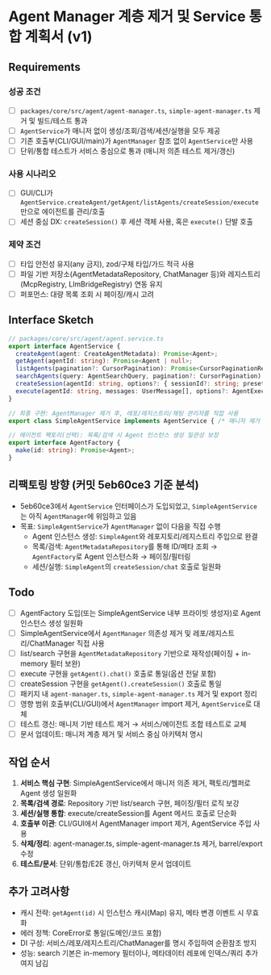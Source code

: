 # Agent Manager 계층 제거 및 Service 통합 계획서 (v1)

## Requirements

### 성공 조건

- [ ] `packages/core/src/agent/agent-manager.ts`, `simple-agent-manager.ts` 제거 및 빌드/테스트 통과
- [ ] `AgentService`가 매니저 없이 생성/조회/검색/세션/실행을 모두 제공
- [ ] 기존 호출부(CLI/GUI/main)가 `AgentManager` 참조 없이 `AgentService`만 사용
- [ ] 단위/통합 테스트가 서비스 중심으로 통과 (매니저 의존 테스트 제거/갱신)

### 사용 시나리오

- [ ] GUI/CLI가 `AgentService.createAgent/getAgent/listAgents/createSession/execute`만으로 에이전트를 관리/호출
- [ ] 세션 중심 DX: `createSession()` 후 세션 객체 사용, 혹은 `execute()` 단발 호출

### 제약 조건

- [ ] 타입 안전성 유지(any 금지), zod/구체 타입/가드 적극 사용
- [ ] 파일 기반 저장소(AgentMetadataRepository, ChatManager 등)와 레지스트리(McpRegistry, LlmBridgeRegistry) 연동 유지
- [ ] 퍼포먼스: 대량 목록 조회 시 페이징/캐시 고려

## Interface Sketch

```ts
// packages/core/src/agent/agent.service.ts
export interface AgentService {
  createAgent(agent: CreateAgentMetadata): Promise<Agent>;
  getAgent(agentId: string): Promise<Agent | null>;
  listAgents(pagination?: CursorPagination): Promise<CursorPaginationResult<Agent>>;
  searchAgents(query: AgentSearchQuery, pagination?: CursorPagination): Promise<CursorPaginationResult<Agent>>;
  createSession(agentId: string, options?: { sessionId?: string; presetId?: string }): Promise<AgentSession>;
  execute(agentId: string, messages: UserMessage[], options?: AgentExecuteOptions): Promise<AgentChatResult>;
}

// 최종 구현: AgentManager 제거 후, 레포/레지스트리/채팅 관리자를 직접 사용
export class SimpleAgentService implements AgentService { /* 매니저 제거 후 구현 */ }

// 에이전트 팩토리(선택): 목록/검색 시 Agent 인스턴스 생성 일관성 보장
export interface AgentFactory {
  make(id: string): Promise<Agent>;
}
```

## 리팩토링 방향 (커밋 5eb60ce3 기준 분석)

- 5eb60ce3에서 `AgentService` 인터페이스가 도입되었고, `SimpleAgentService`는 아직 `AgentManager`에 위임하고 있음
- 목표: `SimpleAgentService`가 `AgentManager` 없이 다음을 직접 수행
  - Agent 인스턴스 생성: `SimpleAgent`와 레포지토리/레지스트리 주입으로 완결
  - 목록/검색: `AgentMetadataRepository`를 통해 ID/메타 조회 → `AgentFactory`로 Agent 인스턴스화 → 페이징/필터링
  - 세션/실행: `SimpleAgent`의 `createSession/chat` 호출로 일원화

## Todo

- [ ] AgentFactory 도입(또는 SimpleAgentService 내부 프라이빗 생성자)로 Agent 인스턴스 생성 일원화
- [ ] SimpleAgentService에서 `AgentManager` 의존성 제거 및 레포/레지스트리/ChatManager 직접 사용
- [ ] list/search 구현을 `AgentMetadataRepository` 기반으로 재작성(페이징 + in-memory 필터 보완)
- [ ] execute 구현을 `getAgent().chat()` 호출로 통일(옵션 전달 포함)
- [ ] createSession 구현을 `getAgent().createSession()` 호출로 통일
- [ ] 패키지 내 `agent-manager.ts`, `simple-agent-manager.ts` 제거 및 export 정리
- [ ] 영향 범위 호출부(CLI/GUI)에서 `AgentManager` import 제거, `AgentService`로 대체
- [ ] 테스트 갱신: 매니저 기반 테스트 제거 → 서비스/에이전트 조합 테스트로 교체
- [ ] 문서 업데이트: 매니저 계층 제거 및 서비스 중심 아키텍처 명시

## 작업 순서

1. **서비스 핵심 구현**: SimpleAgentService에서 매니저 의존 제거, 팩토리/헬퍼로 Agent 생성 일원화
2. **목록/검색 경로**: Repository 기반 list/search 구현, 페이징/필터 로직 보강
3. **세션/실행 통합**: execute/createSession를 Agent 메서드 호출로 단순화
4. **호출부 이관**: CLI/GUI에서 AgentManager import 제거, AgentService 주입 사용
5. **삭제/정리**: agent-manager.ts, simple-agent-manager.ts 제거, barrel/export 수정
6. **테스트/문서**: 단위/통합/E2E 갱신, 아키텍처 문서 업데이트

## 추가 고려사항

- 캐시 전략: `getAgent(id)` 시 인스턴스 캐시(Map) 유지, 메타 변경 이벤트 시 무효화
- 에러 정책: CoreError로 통일(도메인/코드 포함)
- DI 구성: 서비스/레포/레지스트리/ChatManager를 명시 주입하여 순환참조 방지
- 성능: search 기본은 in-memory 필터이나, 메타데이터 레포에 인덱스/쿼리 추가 여지 남김

